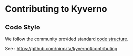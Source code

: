 # Contributing to Kyverno

## Code Style

We follow the community provided standard [code structure](https://github.com/golang-standards/project-layout).

See : https://github.com/nirmata/kyverno#contributing
